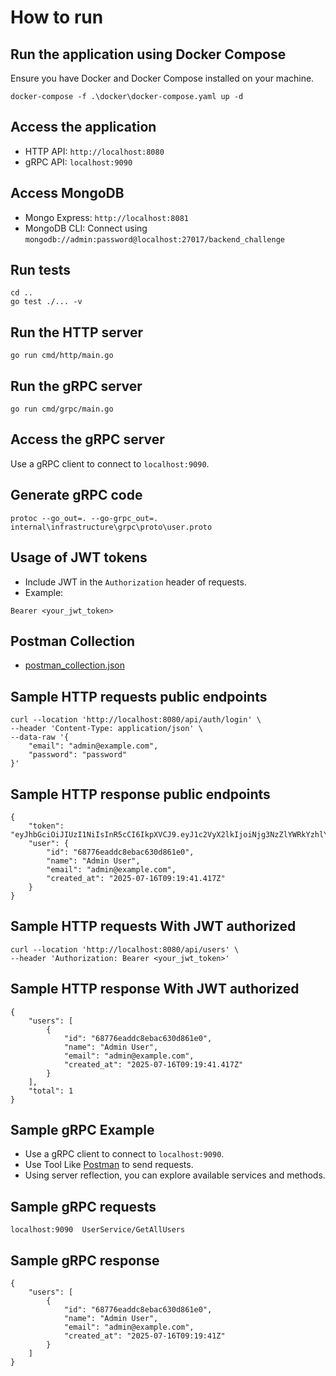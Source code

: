 # How to run

## Run the application using Docker Compose
Ensure you have Docker and Docker Compose installed on your machine.
```
docker-compose -f .\docker\docker-compose.yaml up -d
```

## Access the application
- HTTP API: `http://localhost:8080`
- gRPC API: `localhost:9090`

## Access MongoDB
- Mongo Express: `http://localhost:8081`
- MongoDB CLI: Connect using `mongodb://admin:password@localhost:27017/backend_challenge`

## Run tests
```
cd ..
go test ./... -v
```

## Run the HTTP server
```
go run cmd/http/main.go
```

## Run the gRPC server
```
go run cmd/grpc/main.go
```

## Access the gRPC server
Use a gRPC client to connect to `localhost:9090`.

## Generate gRPC code
```
protoc --go_out=. --go-grpc_out=. internal\infrastructure\grpc\proto\user.proto
```

## Usage of JWT tokens
- Include JWT in the `Authorization` header of requests.
- Example:
```Authorization
Bearer <your_jwt_token>
```

## Postman Collection
- [postman_collection.json](./postman_collection.json)

## Sample HTTP requests public endpoints
```
curl --location 'http://localhost:8080/api/auth/login' \
--header 'Content-Type: application/json' \
--data-raw '{
    "email": "admin@example.com",
    "password": "password"
}'
```

## Sample HTTP response public endpoints
```
{
    "token": "eyJhbGciOiJIUzI1NiIsInR5cCI6IkpXVCJ9.eyJ1c2VyX2lkIjoiNjg3NzZlYWRkYzhlYmFjNjMwZDg2MWUwIiwiZW1haWwiOiJhZG1pbkBleGFtcGxlLmNvbSIsImV4cCI6MTc1Mjc0NTk4MSwiaWF0IjoxNzUyNjU5NTgxfQ.Q_vFdVZPEAp0DULnsHaLgiBGoxdwjvwolZ82dc6M6lU",
    "user": {
        "id": "68776eaddc8ebac630d861e0",
        "name": "Admin User",
        "email": "admin@example.com",
        "created_at": "2025-07-16T09:19:41.417Z"
    }
}
```

## Sample HTTP requests With JWT authorized
```
curl --location 'http://localhost:8080/api/users' \
--header 'Authorization: Bearer <your_jwt_token>'
```

## Sample HTTP response With JWT authorized
```
{
    "users": [
        {
            "id": "68776eaddc8ebac630d861e0",
            "name": "Admin User",
            "email": "admin@example.com",
            "created_at": "2025-07-16T09:19:41.417Z"
        }
    ],
    "total": 1
}
```

## Sample gRPC Example
- Use a gRPC client to connect to `localhost:9090`.
- Use Tool Like [Postman](https://www.postman.com/) to send requests.
- Using server reflection, you can explore available services and methods.

## Sample gRPC requests
```
localhost:9090  UserService/GetAllUsers
```

## Sample gRPC response
```
{
    "users": [
        {
            "id": "68776eaddc8ebac630d861e0",
            "name": "Admin User",
            "email": "admin@example.com",
            "created_at": "2025-07-16T09:19:41Z"
        }
    ]
}
```